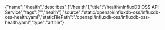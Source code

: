 {"name":"/health","describes":["/health"],"title":"/health\nInfluxDB OSS API Service","tags":["","health"],"source":"static/openapi/influxdb-oss/influxdb-oss-health.yaml","staticFilePath":"/openapi/influxdb-oss/influxdb-oss-health.yaml","type":"article"}
